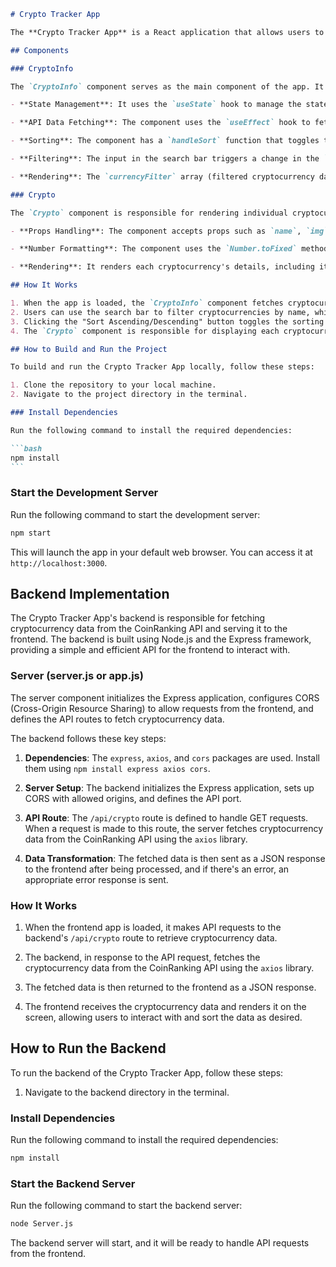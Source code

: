 ````markdown
# Crypto Tracker App

The **Crypto Tracker App** is a React application that allows users to track and display information about various cryptocurrencies. This app retrieves cryptocurrency data from the CoinRanking API and provides features such as sorting by price, searching for specific cryptocurrencies, and displaying relevant details.

## Components

### CryptoInfo

The `CryptoInfo` component serves as the main component of the app. It fetches cryptocurrency data from the CoinRanking API, displays a search bar for filtering cryptocurrencies by name, and dynamically sorts and renders the cryptocurrency data. Key features and functionality include:

- **State Management**: It uses the `useState` hook to manage the state of `cryptocurrency`, `search`, and `ascending` (sorting order) variables.

- **API Data Fetching**: The component uses the `useEffect` hook to fetch initial cryptocurrency data from the API using the Axios library. It then sets the fetched data to the `cryptocurrency` state.

- **Sorting**: The component has a `handleSort` function that toggles the sorting order (`ascending`) and then calls the `sortCryptocurrency` function to re-sort the cryptocurrency data based on the new sorting order.

- **Filtering**: The input in the search bar triggers a change in the `search` state, which filters the `cryptocurrency` data based on the entered search query.

- **Rendering**: The `currencyFilter` array (filtered cryptocurrency data) is mapped to the `Crypto` component to display each cryptocurrency's details.

### Crypto

The `Crypto` component is responsible for rendering individual cryptocurrency information within the `CryptoInfo` component. It receives props such as `name`, `img`, `symbol`, `price`, `volume`, and `btc` from its parent component. Key features and functionality include:

- **Props Handling**: The component accepts props such as `name`, `img`, `symbol`, `price`, `volume`, and `btc`.

- **Number Formatting**: The component uses the `Number.toFixed` method to format `price`, `volume`, and `btc` values to have five decimal places.

- **Rendering**: It renders each cryptocurrency's details, including its name, icon image, symbol, price, trading volume, and price in Bitcoin (btc).

## How It Works

1. When the app is loaded, the `CryptoInfo` component fetches cryptocurrency data from the external API and displays it.
2. Users can use the search bar to filter cryptocurrencies by name, which triggers the `changeHandler` function to update the `search` state.
3. Clicking the "Sort Ascending/Descending" button toggles the sorting order (`ascending`) and re-sorts the cryptocurrency data.
4. The `Crypto` component is responsible for displaying each cryptocurrency's information in a visually organized manner.

## How to Build and Run the Project

To build and run the Crypto Tracker App locally, follow these steps:

1. Clone the repository to your local machine.
2. Navigate to the project directory in the terminal.

### Install Dependencies

Run the following command to install the required dependencies:

```bash
npm install
```
````

### Start the Development Server

Run the following command to start the development server:

```bash
npm start
```

This will launch the app in your default web browser. You can access it at `http://localhost:3000`.

## Backend Implementation

The Crypto Tracker App's backend is responsible for fetching cryptocurrency data from the CoinRanking API and serving it to the frontend. The backend is built using Node.js and the Express framework, providing a simple and efficient API for the frontend to interact with.

### Server (server.js or app.js)

The server component initializes the Express application, configures CORS (Cross-Origin Resource Sharing) to allow requests from the frontend, and defines the API routes to fetch cryptocurrency data.

The backend follows these key steps:

1. **Dependencies**: The `express`, `axios`, and `cors` packages are used. Install them using `npm install express axios cors`.

2. **Server Setup**: The backend initializes the Express application, sets up CORS with allowed origins, and defines the API port.

3. **API Route**: The `/api/crypto` route is defined to handle GET requests. When a request is made to this route, the server fetches cryptocurrency data from the CoinRanking API using the `axios` library.

4. **Data Transformation**: The fetched data is then sent as a JSON response to the frontend after being processed, and if there's an error, an appropriate error response is sent.

### How It Works

1. When the frontend app is loaded, it makes API requests to the backend's `/api/crypto` route to retrieve cryptocurrency data.

2. The backend, in response to the API request, fetches the cryptocurrency data from the CoinRanking API using the `axios` library.

3. The fetched data is then returned to the frontend as a JSON response.

4. The frontend receives the cryptocurrency data and renders it on the screen, allowing users to interact with and sort the data as desired.

## How to Run the Backend

To run the backend of the Crypto Tracker App, follow these steps:

1. Navigate to the backend directory in the terminal.

### Install Dependencies

Run the following command to install the required dependencies:

```bash
npm install
```

### Start the Backend Server

Run the following command to start the backend server:

```bash
node Server.js
```

The backend server will start, and it will be ready to handle API requests from the frontend.
